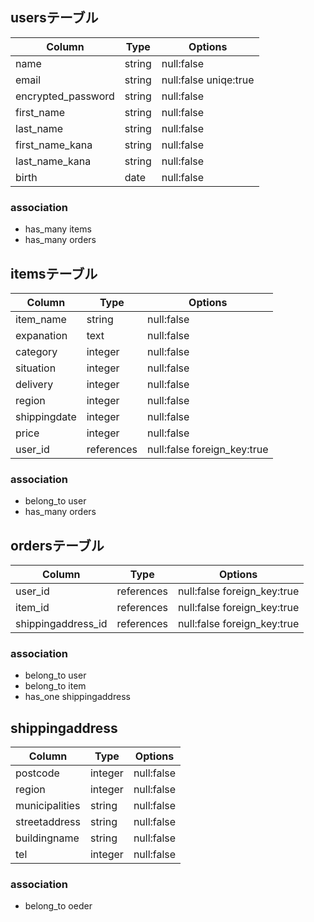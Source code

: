## usersテーブル

| Column  |     Type     |   Options   |
|---------|--------------|-------------|
|  name   | string | null:false |
|  email  | string | null:false uniqe:true |
| encrypted_password | string | null:false |
| first_name | string | null:false |
| last_name | string | null:false |
| first_name_kana | string | null:false |
| last_name_kana | string | null:false |
| birth | date | null:false |

### association

- has_many items
- has_many orders


## itemsテーブル

| Column  |     Type     |   Options   |
|---------|--------------|-------------|
| item_name | string | null:false |
| expanation | text | null:false |
| category | integer | null:false |
| situation | integer | null:false |
| delivery | integer | null:false |
| region | integer | null:false |
| shippingdate| integer | null:false |
| price | integer | null:false |
| user_id | references | null:false foreign_key:true |


### association

- belong_to user
- has_many orders

## ordersテーブル

| Column  |     Type     |   Options   |
|---------|--------------|-------------|
| user_id | references | null:false foreign_key:true |
| item_id | references | null:false foreign_key:true |
| shippingaddress_id | references | null:false foreign_key:true |

### association

- belong_to user
- belong_to item
- has_one shippingaddress

## shippingaddress

| Column  |     Type     |   Options   |
|---------|--------------|-------------|
| postcode | integer | null:false |
| region | integer | null:false |
| municipalities | string | null:false |
| streetaddress | string | null:false |
| buildingname | string | null:false |
| tel | integer | null:false |

### association

- belong_to oeder